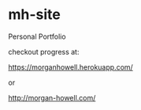 # mh-site
Personal Portfolio


checkout progress at:


https://morganhowell.herokuapp.com/

or

http://morgan-howell.com/
